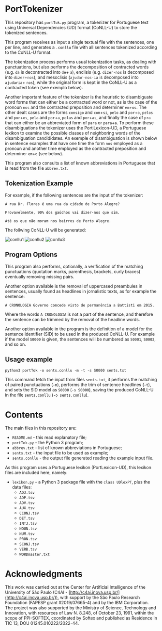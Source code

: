# PortTokenizer
This repository has `portTok.py` program, a tokenizer for Portuguese text using Universal Dependencies (UD) format (CoNLL-U) to store the tokenized sentences.

This program receives as input a single textual file with the sentences, one per line, and generates a `.conllu` file with all sentences tokenized according to the CoNLL-U format.

The tokenization process performs usual tokenization tasks, as dealing with punctuations, but also performs the decomposition of contracted words (e.g. `da` is decontracted into `de`+ `a`), enclisis (e.g. `dizer-nos` is decomposed into `dizer`+`nos`), and mesoclisis (`ajudar-nos-ia` is decomposed into `ajudaria`+ `nos`), while the original form is kept in the CoNLL-U as a contracted token (see exemplo below).

Another important feature of the tokenizer is the heuristic to disambiguate word forms that can either be a contracted word or not, as is the case of the pronoun `nos` and the contracted preposition and determiner `em`+`os`. The other dealt cases are the forms `consigo` and `com`+`si`, `pelo` and `por`+`o`, `pelos` and `por`+`os`, `pela` and `por`+`a`, `pelas` and `por`+`as`, and finally the case of `pra` that can either be an abbreviated form of `para` or `para`+`a`. To perform these disambiguations the tokenizer uses the PortiLexicon-UD, a Portuguese lexikon to examine the possible classes of neighboring words of the disambiguation candididates. An exemple of disambiguation is shown below in sentence examples that have one time the form `nos` employed as a pronoun and another time employed as the contracted preposition and determiner `em`+`o` (see below).

This program also consults a list of known abbreviations in Portuguese that is read from the file `abbrev.txt`.

## Tokenization Example

For example, if the following sentences are the input of the tokenizer:

`A rua Dr. Flores é uma rua da cidade de Porto Alegre?`

`Provavelmente, 90% dos gaúchos vai dizer-nos que sim.`

`Até os que não moram nos bairros de Porto Alegre.`

The follwing CoNLL-U will be generated:

![conllu1](https://github.com/LuceleneL/portTokenizer/assets/81653183/45190e19-ecf1-451d-b7f2-f5dab7affeeb)
![conllu2](https://github.com/LuceleneL/portTokenizer/assets/81653183/d067587e-fa0d-4531-bbe5-178dcaf4ba5e)
![conllu3](https://github.com/LuceleneL/portTokenizer/assets/81653183/8a4bc06d-dcc4-4b5e-837c-d70993d7640b)

## Program Options
This program also performs, optionally, a verification of the matching punctuations (quotation marks, parenthesis, brackets, curly braces) eventually removing missing pairs.

Another option available is the removal of uppercased preambules in sentences, usually found as headlines in jornalistic texts, as for example the sentence:

`A CRONOLOGIA Governo concede visto de permanência a Battisti em 2015.`

Where the words `A CRONOLOGIA` is not a part of the sentence, and therefore the sentence can be trimmed by the removal of the headline words.

Another option available in the program is the definition of a model for the sentence identifier (SID) to be used in the produced CoNLL-U. For example if the model `S0000` is given, the sentences will be numbered as `S0001`, `S0002`, and so on.

## Usage example
`python3 portTok -o sents.conllu -m -t -s S0000 sents.txt`

This command fetch the input from files `sents.txt`, it performs the matching of paired punctuations (`-m`), performs the trim of sentence headlines (`-t`), and sets the SID model as `S0000` (`-s S0000`), saving the produced CoNLL-U in the file `sents.conllu` (`-o sents.conllu`).

 # Contents
 The main files in this repository are:
- `README.md` - this read explanatory file;
- `portTok.py` - the Python 3 program;
- `abbrev.txt` - list of known abbreviations in Portuguese;
- `sents.txt` - the input file to be used as example;
- `sents.conllu` - the output file generated reading the example input file.

As this program uses a Portuguese lexikon (PortLexicon-UD), this lexikon files are included here, namely:
- `lexikon.py` - a Python 3 package file with the `class UDlexPT`, plus the data files:
   - `ADJ.tsv`
   - `ADP.tsv`
   - `ADV.tsv`
   - `AUX.tsv`
   - `CCONJ.tsv`
   - `DET.tsv`
   - `INTJ.tsv`
   - `NOUN.tsv`
   - `NUM.tsv`
   - `PRON.tsv`
   - `SCONJ.tsv`
   - `VERB.tsv`
   - `WORDmaster.txt`

# Acknowledgments
This work was carried out at the Center for Artificial Intelligence of the University of São Paulo (C4AI - [http://c4ai.inova.usp.br/](http://c4ai.inova.usp.br/)), with support by the São Paulo Research Foundation (FAPESP grant #2019/07665-4) and by the IBM Corporation. The project was also supported by the Ministry of Science, Technology and Innovation, with resources of Law N. 8.248, of October 23, 1991, within the scope of PPI-SOFTEX, coordinated by Softex and published as Residence in TIC 13, DOU 01245.010222/2022-44.

